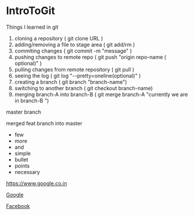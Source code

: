 # IntroToGit

<p>Things I learned in git </p>

1. cloning a repository  ( git clone URL )
2. adding/removing a file to stage area ( git add/rm <file-name> )
3. commiting changes ( git commit -m "message" ) 
4. pushing changes to remote repo ( git push "origin repo-name ( optional)" )
5. pulling changes from remote repository ( git pull )
6. seeing the log ( git log "--pretty=oneline(optional)" )
7. creating a branch ( git branch "branch-name") 
8. switching to another branch ( git checkout branch-name)
9. merging branch-A into branch-B ( git merge branch-A "currently we are in branch-B ")


<p>master branch</p>

<p>merged feat branch into master</p>


* few
* more
* and
* simple
* bullet 
* points
* necessary

https://www.google.co.in

[Google](https://www.google.com)

[Facebook](https://www.facebook.com)